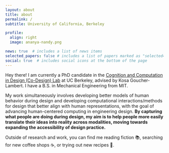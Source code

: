 ```yaml
---
layout: about
title: about
permalink: /
subtitle: University of California, Berkeley

profile:
  align: right
  image: ananya-nandy.png

news: true  # includes a list of news items
selected_papers: false # includes a list of papers marked as "selected={true}"
social: true  # includes social icons at the bottom of the page
---
```


Hey there! I am currently a PhD candidate in the [Cognition and Computation in Design (Co-Design) Lab](https://codesign.berkeley.edu/) at UC Berkeley, advised by Kosa Goucher-Lambert. I have a B.S. in Mechanical Engineering from MIT. 

My work simultaneously involves developing better models of human behavior during design and developing computational interactions/methods for design that better align with human representations, with the goal of advancing human-centered computing in engineering design. **By capturing what people are doing during design, my aim is to help people more easily translate their ideas into reality across modalities, moving towards expanding the accessibility of design practice.**

Outside of research and work, you can find me reading fiction :books:, searching for new coffee shops :coffee:, or trying out new recipes :curry:.
